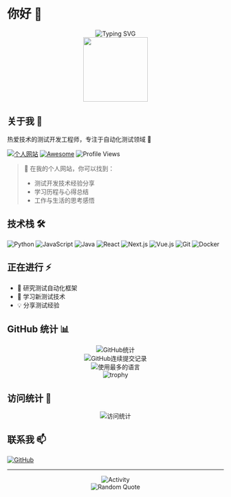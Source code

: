 # 你好 👋

<div align="center">
  <img src="https://readme-typing-svg.herokuapp.com?font=Fira+Code&pause=1000&color=F75C7E&center=true&vCenter=true&width=435&lines=热爱技术的测试开发工程师;专注于自动化测试领域" alt="Typing SVG" />
</div>

<div align="center">
  <img height="150" src="https://cdn.jsdelivr.net/gh/sun0225SUN/sun0225SUN/assets/images/coding.gif"/>
</div>

## 关于我 🎯
热爱技术的测试开发工程师，专注于自动化测试领域 🚀

[![个人网站](https://img.shields.io/badge/Website-ktovoz.com-F75C7E?style=flat-square&logo=firefox&logoColor=white)](https://ktovoz.com)
[![Awesome](https://cdn.rawgit.com/sindresorhus/awesome/d7305f38d29fed78fa85652e3a63e154dd8e8829/media/badge.svg)](https://ktovoz.com)
![Profile Views](https://komarev.com/ghpvc/?username=ktovoz&style=flat-square&color=F75C7E)

> 📝 在我的个人网站，你可以找到：
> - 测试开发技术经验分享
> - 学习历程与心得总结
> - 工作与生活的思考感悟

## 技术栈 🛠️
![Python](https://img.shields.io/badge/-Python-3776AB?style=flat-square&logo=python&logoColor=white)
![JavaScript](https://img.shields.io/badge/-JavaScript-F7DF1E?style=flat-square&logo=javascript&logoColor=black)
![Java](https://img.shields.io/badge/-Java-007396?style=flat-square&logo=java&logoColor=white)
![React](https://img.shields.io/badge/-React-61DAFB?style=flat-square&logo=react&logoColor=black)
![Next.js](https://img.shields.io/badge/-Next.js-000000?style=flat-square&logo=next.js&logoColor=white)
![Vue.js](https://img.shields.io/badge/-Vue.js-4FC08D?style=flat-square&logo=vue.js&logoColor=white)
![Git](https://img.shields.io/badge/-Git-F05032?style=flat-square&logo=git&logoColor=white)
![Docker](https://img.shields.io/badge/-Docker-2496ED?style=flat-square&logo=docker&logoColor=white)

## 正在进行 ⚡
- 🔭 研究测试自动化框架
- 🌱 学习新测试技术
- 💡 分享测试经验

## GitHub 统计 📊
<div align="center">
  <img src="https://github-readme-stats.vercel.app/api?username=ktovoz&show_icons=true&theme=radical" alt="GitHub统计" />
</div>

<div align="center">
  <img src="https://github-readme-streak-stats.herokuapp.com/?user=ktovoz&theme=radical" alt="GitHub连续提交记录" />
</div>

<div align="center">
  <img src="https://github-readme-stats.vercel.app/api/top-langs/?username=ktovoz&layout=compact&theme=radical" alt="使用最多的语言" />
</div>

<div align="center">
  <img src="https://github-profile-trophy.vercel.app/?username=ktovoz&theme=radical&row=1&column=6" alt="trophy" />
</div>

## 访问统计 👀
<div align="center">
  <img src="https://moe-counter.glitch.me/get/@ktovoz?theme=rule34" alt="访问统计" />
</div>

## 联系我 📫
[![GitHub](https://img.shields.io/badge/-GitHub-181717?style=flat-square&logo=github&logoColor=white)](https://github.com/ktovoz)

---

<div align="center">
  <img src="https://github-readme-activity-graph.vercel.app/graph?username=ktovoz&theme=xcode&bg_color=FF000000&hide_border=true" alt="Activity"/>
</div>

<div align="center">
  <img src="https://quotes-github-readme.vercel.app/api?type=horizontal&theme=radical" alt="Random Quote"/>
</div>

